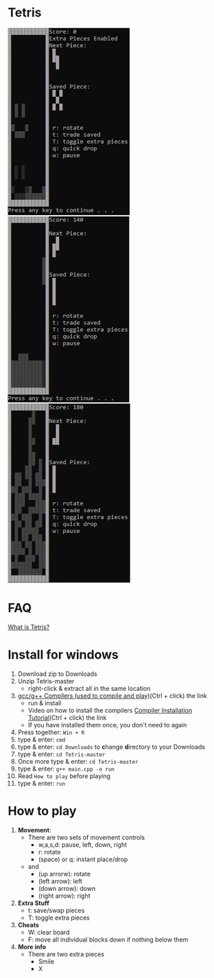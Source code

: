 # Tetris
![Example 1](Ex1.png)
![Example 2](Ex2.png)
![Example 3](Ex3.png)

# FAQ
[What is Tetris?](https://en.wikipedia.org/wiki/Tetris)

# Install for windows
1. Download zip to Downloads
2. Unzip Tetris-master
    * right-click & extract all in the same location
3. [gcc/g++ Compilers (used to compile and play)](https://iweb.dl.sourceforge.net/project/tdm-gcc/TDM-GCC%20Installer/tdm64-gcc-5.1.0-2.exe)(Ctrl + click) the link
    * run & install
    * Video on how to install the compilers [Compiler Installation Tutorial](www.youtube.com/vhgww2hvyq9jpyp)(Ctrl + click) the link
    * If you have installed them once, you don't need to again
4. Press together: ```Win + R```
5. type & enter: ```cmd```
6. type & enter: ```cd Downloads``` to **c**hange **d**irectory to your Downloads
7. type & enter: ```cd Tetris-master```
8. Once more type & enter: ```cd Tetris-master```
9. type & enter: ```g++ main.cpp -o run```
10. Read ```How to play``` before playing
11. type & enter: ```run```

# How to play  
1. **Movement**:
    * There are two sets of movement controls
        - w,a,s,d: pause, left, down, right
        - r: rotate
        - (space) or q: instant place/drop
    * and
        - (up arrorw): rotate
        - (left arrow): left
        - (down arrow): down
        - (right arrow): right
2. **Extra Stuff**
    * t: save/swap pieces
    * T: toggle extra pieces
3. **Cheats**
    * W: clear board
    * F: move all individual blocks down if nothing below them
4. **More info**
    * There are two extra pieces
        - Smile
        - X
